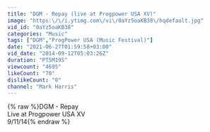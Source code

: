```yaml
---
title: "DGM - Repay (live at Progpower USA XV)"
image: "https:\/\/i.ytimg.com\/vi\/0aYz5oaKB38\/hqdefault.jpg"
vid_id: "0aYz5oaKB38"
categories: "Music"
tags: ["DGM","ProgPower USA (Music Festival)"]
date: "2021-06-27T01:59:58+03:00"
vid_date: "2014-09-12T05:03:26Z"
duration: "PT5M19S"
viewcount: "4695"
likeCount: "70"
dislikeCount: "0"
channel: "Mark Harris"
---
```

{% raw %}DGM - Repay <br />Live at Progpower USA XV<br />9/11/14{% endraw %}
